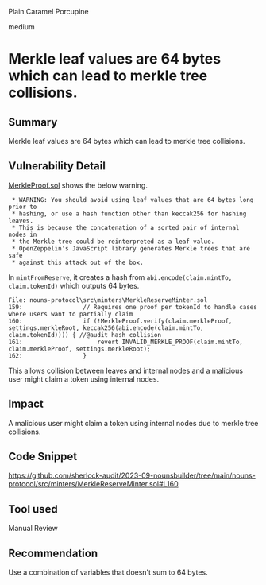 Plain Caramel Porcupine

medium

# Merkle leaf values are 64 bytes which can lead to merkle tree collisions.

## Summary
Merkle leaf values are 64 bytes which can lead to merkle tree collisions.

## Vulnerability Detail
[MerkleProof.sol](https://github.com/OpenZeppelin/openzeppelin-contracts/blob/master/contracts/utils/cryptography/MerkleProof.sol#L13) shows the below warning.

```solidity
 * WARNING: You should avoid using leaf values that are 64 bytes long prior to
 * hashing, or use a hash function other than keccak256 for hashing leaves.
 * This is because the concatenation of a sorted pair of internal nodes in
 * the Merkle tree could be reinterpreted as a leaf value.
 * OpenZeppelin's JavaScript library generates Merkle trees that are safe
 * against this attack out of the box.
```

In `mintFromReserve`, it creates a hash from `abi.encode(claim.mintTo, claim.tokenId)` which outputs 64 bytes.

```solidity
File: nouns-protocol\src\minters\MerkleReserveMinter.sol
159:                 // Requires one proof per tokenId to handle cases where users want to partially claim
160:                 if (!MerkleProof.verify(claim.merkleProof, settings.merkleRoot, keccak256(abi.encode(claim.mintTo, claim.tokenId)))) { //@audit hash collision
161:                     revert INVALID_MERKLE_PROOF(claim.mintTo, claim.merkleProof, settings.merkleRoot);
162:                 }
```

This allows collision between leaves and internal nodes and a malicious user might claim a token using internal nodes.

## Impact
A malicious user might claim a token using internal nodes due to merkle tree collisions.

## Code Snippet
https://github.com/sherlock-audit/2023-09-nounsbuilder/tree/main/nouns-protocol/src/minters/MerkleReserveMinter.sol#L160

## Tool used
Manual Review

## Recommendation
Use a combination of variables that doesn't sum to 64 bytes.
